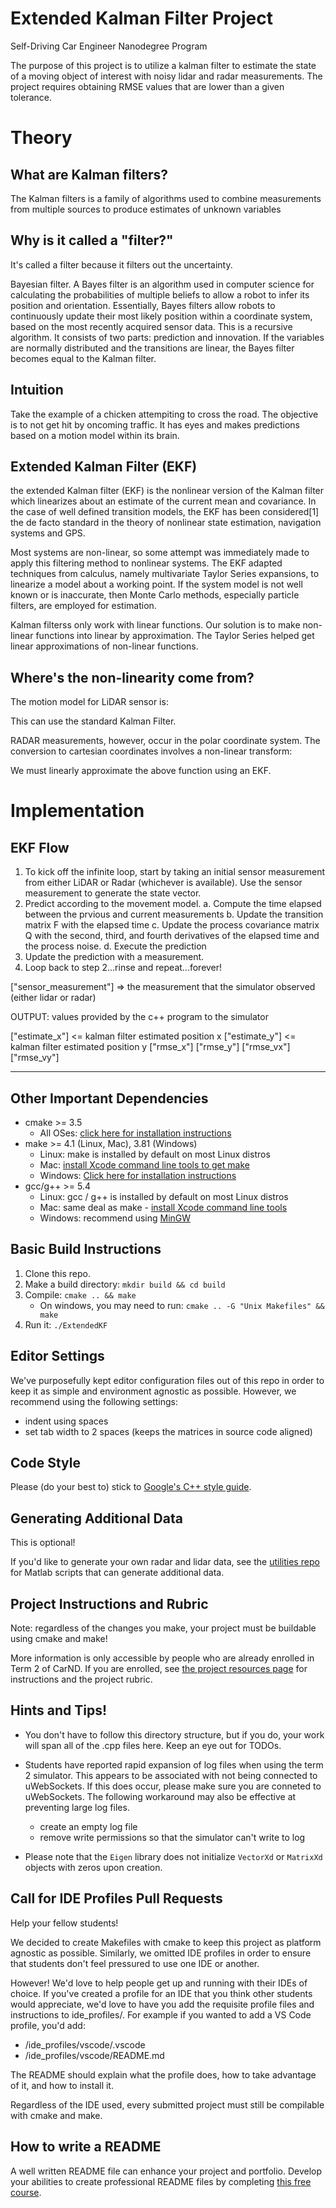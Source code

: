 # Extended Kalman Filter Project
Self-Driving Car Engineer Nanodegree Program

The purpose of this project is to utilize a kalman filter to estimate the state of a moving object of interest with noisy lidar and radar measurements. The project requires obtaining RMSE values that are lower than a given tolerance. 

# Theory

## What are Kalman filters?
The Kalman filters is a family of algorithms used to combine measurements from multiple sources to produce estimates of unknown variables

## Why is it called a "filter?"

It's called a filter because it filters out the uncertainty.

Bayesian filter. A Bayes filter is an algorithm used in computer science for calculating the probabilities of multiple beliefs to allow a robot to infer its position and orientation. Essentially, Bayes filters allow robots to continuously update their most likely position within a coordinate system, based on the most recently acquired sensor data. This is a recursive algorithm. It consists of two parts: prediction and innovation. If the variables are normally distributed and the transitions are linear, the Bayes filter becomes equal to the Kalman filter. 

## Intuition
Take the example of a chicken attempiting to cross the road. The objective is to not get hit by oncoming traffic. It has eyes and makes predictions based on a motion model within its brain.

## Extended Kalman Filter (EKF)
the extended Kalman filter (EKF) is the nonlinear version of the Kalman filter which linearizes about an estimate of the current mean and covariance. In the case of well defined transition models, the EKF has been considered[1] the de facto standard in the theory of nonlinear state estimation, navigation systems and GPS.

Most systems are non-linear, so some attempt was immediately made to apply this filtering method to nonlinear systems. The EKF adapted techniques from calculus, namely multivariate Taylor Series expansions, to linearize a model about a working point. If the system model is not well known or is inaccurate, then Monte Carlo methods, especially particle filters, are employed for estimation. 

Kalman filterss only work with linear functions. Our solution is to make non-linear functions into linear by approximation. The Taylor Series helped get linear approximations of non-linear functions.

## Where's the non-linearity come from?

The motion model for LiDAR sensor is:

This can use the standard Kalman Filter.

RADAR measurements, however, occur in the polar coordinate system. The conversion to cartesian coordinates involves a non-linear transform:

We must linearly approximate the above function using an EKF.

# Implementation

## EKF Flow

1. To kick off the infinite loop, start by taking an initial sensor measurement from either LiDAR or Radar (whichever is available). Use the sensor measurement to generate the state vector.
2. Predict according to the movement model.
 a. Compute the time elapsed between the prvious and current measurements
 b. Update the transition matrix F with the elapsed time
 c. Update the process covariance matrix Q with the second, third, and fourth derivatives of the elapsed time and the process noise.
 d. Execute the prediction
3. Update the prediction with a measurement.
4. Loop back to step 2...rinse and repeat...forever!

["sensor_measurement"] => the measurement that the simulator observed (either lidar or radar)


OUTPUT: values provided by the c++ program to the simulator

["estimate_x"] <= kalman filter estimated position x
["estimate_y"] <= kalman filter estimated position y
["rmse_x"]
["rmse_y"]
["rmse_vx"]
["rmse_vy"]

---

## Other Important Dependencies

* cmake >= 3.5
  * All OSes: [click here for installation instructions](https://cmake.org/install/)
* make >= 4.1 (Linux, Mac), 3.81 (Windows)
  * Linux: make is installed by default on most Linux distros
  * Mac: [install Xcode command line tools to get make](https://developer.apple.com/xcode/features/)
  * Windows: [Click here for installation instructions](http://gnuwin32.sourceforge.net/packages/make.htm)
* gcc/g++ >= 5.4
  * Linux: gcc / g++ is installed by default on most Linux distros
  * Mac: same deal as make - [install Xcode command line tools](https://developer.apple.com/xcode/features/)
  * Windows: recommend using [MinGW](http://www.mingw.org/)

## Basic Build Instructions

1. Clone this repo.
2. Make a build directory: `mkdir build && cd build`
3. Compile: `cmake .. && make` 
   * On windows, you may need to run: `cmake .. -G "Unix Makefiles" && make`
4. Run it: `./ExtendedKF `

## Editor Settings

We've purposefully kept editor configuration files out of this repo in order to
keep it as simple and environment agnostic as possible. However, we recommend
using the following settings:

* indent using spaces
* set tab width to 2 spaces (keeps the matrices in source code aligned)

## Code Style

Please (do your best to) stick to [Google's C++ style guide](https://google.github.io/styleguide/cppguide.html).

## Generating Additional Data

This is optional!

If you'd like to generate your own radar and lidar data, see the
[utilities repo](https://github.com/udacity/CarND-Mercedes-SF-Utilities) for
Matlab scripts that can generate additional data.

## Project Instructions and Rubric

Note: regardless of the changes you make, your project must be buildable using
cmake and make!

More information is only accessible by people who are already enrolled in Term 2
of CarND. If you are enrolled, see [the project resources page](https://classroom.udacity.com/nanodegrees/nd013/parts/40f38239-66b6-46ec-ae68-03afd8a601c8/modules/0949fca6-b379-42af-a919-ee50aa304e6a/lessons/f758c44c-5e40-4e01-93b5-1a82aa4e044f/concepts/382ebfd6-1d55-4487-84a5-b6a5a4ba1e47)
for instructions and the project rubric.

## Hints and Tips!

* You don't have to follow this directory structure, but if you do, your work
  will span all of the .cpp files here. Keep an eye out for TODOs.
* Students have reported rapid expansion of log files when using the term 2 simulator.  This appears to be associated with not being connected to uWebSockets.  If this does occur,  please make sure you are conneted to uWebSockets. The following workaround may also be effective at preventing large log files.

    + create an empty log file
    + remove write permissions so that the simulator can't write to log
 * Please note that the ```Eigen``` library does not initialize ```VectorXd``` or ```MatrixXd``` objects with zeros upon creation.

## Call for IDE Profiles Pull Requests

Help your fellow students!

We decided to create Makefiles with cmake to keep this project as platform
agnostic as possible. Similarly, we omitted IDE profiles in order to ensure
that students don't feel pressured to use one IDE or another.

However! We'd love to help people get up and running with their IDEs of choice.
If you've created a profile for an IDE that you think other students would
appreciate, we'd love to have you add the requisite profile files and
instructions to ide_profiles/. For example if you wanted to add a VS Code
profile, you'd add:

* /ide_profiles/vscode/.vscode
* /ide_profiles/vscode/README.md

The README should explain what the profile does, how to take advantage of it,
and how to install it.

Regardless of the IDE used, every submitted project must
still be compilable with cmake and make.

## How to write a README
A well written README file can enhance your project and portfolio.  Develop your abilities to create professional README files by completing [this free course](https://www.udacity.com/course/writing-readmes--ud777).


